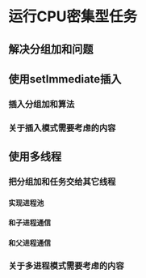 # 运行CPU密集型任务
## 解决分组加和问题
## 使用setImmediate插入
### 插入分组加和算法
### 关于插入模式需要考虑的内容
## 使用多线程
### 把分组加和任务交给其它线程
#### 实现进程池
#### 和子进程通信
#### 和父进程通信
### 关于多进程模式需要考虑的内容


